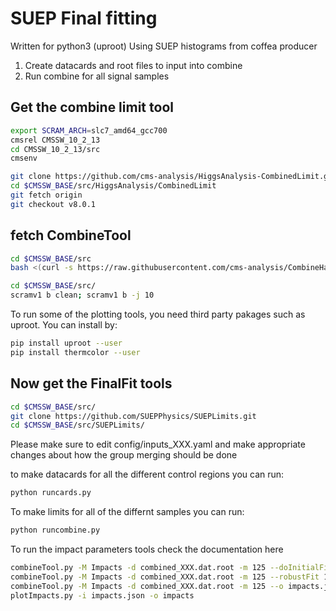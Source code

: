 # SUEP Final fitting 
Written for python3 (uproot)
Using SUEP histograms from coffea producer

1) Create datacards and root files to input into combine
2) Run combine for all signal samples

## Get the combine limit tool
```bash
export SCRAM_ARCH=slc7_amd64_gcc700
cmsrel CMSSW_10_2_13
cd CMSSW_10_2_13/src
cmsenv

git clone https://github.com/cms-analysis/HiggsAnalysis-CombinedLimit.git HiggsAnalysis/CombinedLimit
cd $CMSSW_BASE/src/HiggsAnalysis/CombinedLimit
git fetch origin
git checkout v8.0.1
```

## fetch CombineTool
```bash
cd $CMSSW_BASE/src
bash <(curl -s https://raw.githubusercontent.com/cms-analysis/CombineHarvester/master/CombineTools/scripts/sparse-checkout-https.sh)

cd $CMSSW_BASE/src/
scramv1 b clean; scramv1 b -j 10
```

To run some of the plotting tools, you need third party pakages such as uproot. You can install by:
```bash
pip install uproot --user
pip install thermcolor --user
```

## Now get the FinalFit tools
```bash
cd $CMSSW_BASE/src/
git clone https://github.com/SUEPPhysics/SUEPLimits.git
cd $CMSSW_BASE/src/SUEPLimits/
```
Please make sure to edit config/inputs_XXX.yaml and make appropriate changes about how the group merging should be done

to make datacards for all the different control regions you can run:
```bash
python runcards.py
```

To make limits for all of the differnt samples you can run:
```bash
python runcombine.py
```

To run the impact parameters tools check the documentation here
```bash
combineTool.py -M Impacts -d combined_XXX.dat.root -m 125 --doInitialFit --robustFit 1
combineTool.py -M Impacts -d combined_XXX.dat.root -m 125 --robustFit 1 --doFits
combineTool.py -M Impacts -d combined_XXX.dat.root -m 125 --o impacts.json
plotImpacts.py -i impacts.json -o impacts
```
